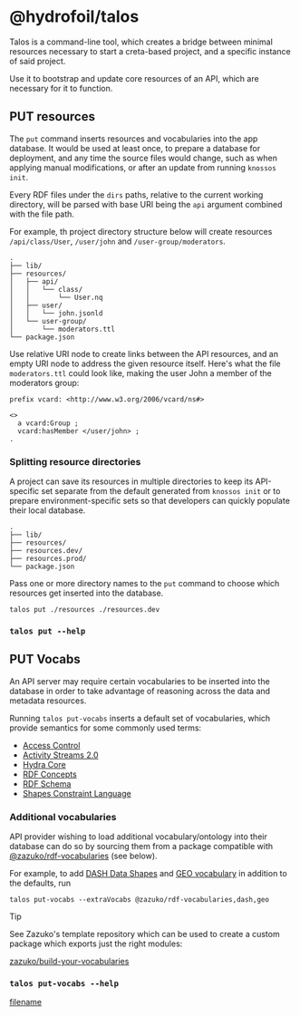 # @hydrofoil/talos

Talos is a command-line tool, which creates a bridge between minimal resources necessary to start a creta-based project, and a specific instance of said project.

Use it to bootstrap and update core resources of an API, which are necessary for it to function.

## PUT resources

The `put` command inserts resources and vocabularies into the app database. It would be used at least once, to prepare a database for deployment, and any time the source files would change, such as when applying manual modifications, or after an update from running `knossos init`.

Every RDF files under the `dirs` paths, relative to the current working directory, will be parsed with base URI being the `api` argument combined with the file path.

For example, th project directory structure below will create resources `/api/class/User`, `/user/john` and `/user-group/moderators`.

```
.
├── lib/
├── resources/
│   ├── api/
│   │   └── class/
│   │       └── User.nq
│   ├── user/
│   │   └── john.jsonld
│   └── user-group/
│       └── moderators.ttl
└── package.json
```

Use relative URI node to create links between the API resources, and an empty URI node to address the given resource itself. Here's what the file `moderators.ttl` could look like, making the user John a member of the moderators group:

```turtle
prefix vcard: <http://www.w3.org/2006/vcard/ns#>

<> 
  a vcard:Group ;
  vcard:hasMember </user/john> ;
.
```

### Splitting resource directories

A project can save its resources in multiple directories to keep its API-specific set separate from the default generated from `knossos init` or to prepare environment-specific sets so that developers can  quickly populate their local database.


```
.
├── lib/
├── resources/
├── resources.dev/
├── resources.prod/
└── package.json
```

Pass one or more directory names to the `put` command to choose which resources get inserted into the database.

```
talos put ./resources ./resources.dev
```

### `talos put --help`

## PUT Vocabs

An API server may require certain vocabularies to be inserted into the database in order to take advantage of reasoning across the data and metadata resources.

Running `talos put-vocabs` inserts a default set of vocabularies, which provide semantics for some commonly used terms:

* [Access Control](https://prefix.zazuko.com/prefix/acl:)
* [Activity Streams 2.0](https://prefix.zazuko.com/prefix/as:)
* [Hydra Core](https://prefix.zazuko.com/prefix/hydra:)
* [RDF Concepts](https://prefix.zazuko.com/prefix/rdf:)
* [RDF Schema](https://prefix.zazuko.com/prefix/rdfs:)
* [Shapes Constraint Language](https://prefix.zazuko.com/prefix/sh:)

### Additional vocabularies

API provider wishing to load additional vocabulary/ontology into their database can do so by sourcing them from a package compatible with [@zazuko/rdf-vocabularies](https://npm.im/@zazuko/rdf-vocabularies) (see below).

For example, to add [DASH Data Shapes](https://prefix.zazuko.com/prefix/dash:) and [GEO vocabulary](https://prefix.zazuko.com/prefix/geo:) in addition to the defaults, run

```
talos put-vocabs --extraVocabs @zazuko/rdf-vocabularies,dash,geo
```

> [!TIP]
> See Zazuko's template repository which can be used to create a custom package which exports just the right modules:
>
> [zazuko/build-your-vocabularies](https://github.com/zazuko/build-your-vocabularies)

### `talos put-vocabs --help`

[filename](talos/put-vocabs.txt ':include')
